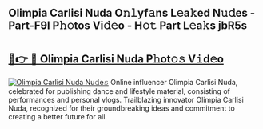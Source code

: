 ## Olimpia Carlisi Nuda O𝚗𝚕yf𝚊ns L𝚎a𝚔ed N𝚞𝚍es - Part-F9l P𝚑𝚘tos Vi𝚍𝚎o - H𝚘𝚝 Part L𝚎a𝚔s jbR5s

# <h2><a href="http://kf4dfg.oniu.top/?m=Olimpia+Carlisi+Nuda">🔗👉 🔴 Olimpia Carlisi Nuda P𝚑ot𝚘𝚜 V𝚒d𝚎o</a></h2>

[![Olimpia Carlisi Nuda Nu𝚍e𝚜](https://i.imgur.com/0qMVB7G.gif)](http://kf4dfg.oniu.top/?m=Olimpia+Carlisi+Nuda)
Online influencer Olimpia Carlisi Nuda, celebrated for publishing dance and lifestyle material, consisting of performances and personal vlogs. Trailblazing innovator Olimpia Carlisi Nuda, recognized for their groundbreaking ideas and commitment to creating a better future for all.  
